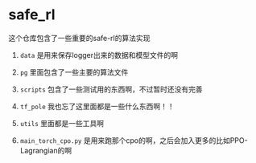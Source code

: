 # safe_rl
这个仓库包含了一些重要的safe-rl的算法实现

1. `data` 是用来保存logger出来的数据和模型文件的啊 


2. `pg` 里面包含了一些主要的算法文件


3. `scripts` 包含了一些测试用的东西啊，不过暂时还没有完善


4. `tf_pole` 我也忘了这里面都是一些什么东西啊！！


5. `utils` 里面都是一些工具啊


6. `main_torch_cpo.py` 是用来跑那个cpo的啊，之后会加入更多的比如PPO-Lagrangian的啊


